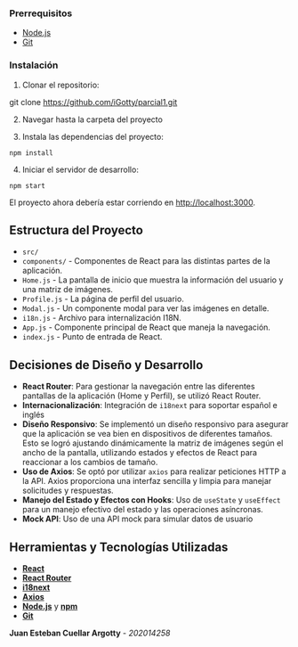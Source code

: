 ### Prerrequisitos

- [Node.js](https://nodejs.org/en/) 
- [Git](https://git-scm.com/)

### Instalación

1. Clonar el repositorio:

git clone https://github.com/iGotty/parcial1.git

2. Navegar hasta la carpeta del proyecto

3. Instala las dependencias del proyecto:

`npm install`

4. Iniciar el servidor de desarrollo:

`npm start`


El proyecto ahora debería estar corriendo en [http://localhost:3000](http://localhost:3000).

## Estructura del Proyecto

- `src/`
- `components/` - Componentes de React para las distintas partes de la aplicación.
 - `Home.js` - La pantalla de inicio que muestra la información del usuario y una matriz de imágenes.
 - `Profile.js` - La página de perfil del usuario.
 - `Modal.js` - Un componente modal para ver las imágenes en detalle.
 - `i18n.js` - Archivo para internalización I18N.
- `App.js` - Componente principal de React que maneja la navegación.
- `index.js` - Punto de entrada de React.

## Decisiones de Diseño y Desarrollo


- **React Router**: Para gestionar la navegación entre las diferentes pantallas de la aplicación (Home y Perfil), se utilizó React Router. 
- **Internacionalización**: Integración de `i18next` para soportar español e inglés
- **Diseño Responsivo**: Se implementó un diseño responsivo para asegurar que la aplicación se vea bien en dispositivos de diferentes tamaños. Esto se logró ajustando dinámicamente la matriz de imágenes según el ancho de la pantalla, utilizando estados y efectos de React para reaccionar a los cambios de tamaño.
- **Uso de Axios**: Se optó por utilizar `axios` para realizar peticiones HTTP a la API. Axios proporciona una interfaz sencilla y limpia para manejar solicitudes y respuestas.
- **Manejo del Estado y Efectos con Hooks**: Uso de `useState` y `useEffect` para un manejo efectivo del estado y las operaciones asíncronas.
- **Mock API**: Uso de una API mock para simular datos de usuario



## Herramientas y Tecnologías Utilizadas

- **[React](https://reactjs.org/)**
- **[React Router](https://reactrouter.com/)**
- **[i18next](https://www.i18next.com/)**
- **[Axios](https://axios-http.com/)**
- **[Node.js](https://nodejs.org/)** y **[npm](https://www.npmjs.com/)**
- **[Git](https://git-scm.com/)**



 **Juan Esteban Cuellar Argotty** - _202014258_ 


